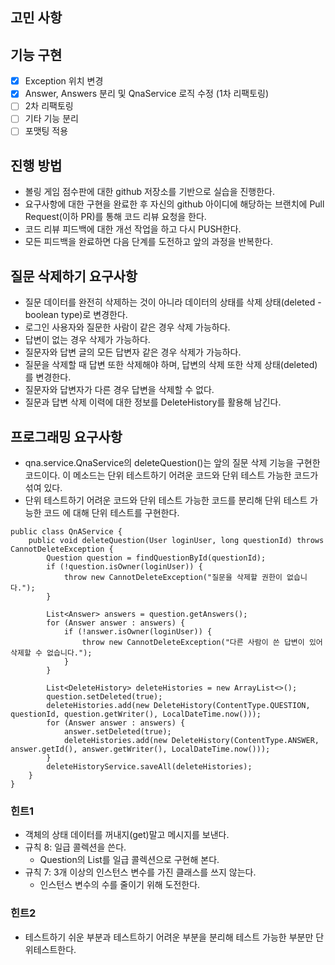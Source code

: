 ## 고민 사항

## 기능 구현
* [X] Exception 위치 변경
* [X] Answer, Answers 분리 및 QnaService 로직 수정 (1차 리팩토링)
* [ ] 2차 리팩토링
* [ ] 기타 기능 분리
* [ ] 포맷팅 적용

## 진행 방법
* 볼링 게임 점수판에 대한 github 저장소를 기반으로 실습을 진행한다.
* 요구사항에 대한 구현을 완료한 후 자신의 github 아이디에 해당하는 브랜치에 Pull Request(이하 PR)를 통해 코드 리뷰 요청을 한다.
* 코드 리뷰 피드백에 대한 개선 작업을 하고 다시 PUSH한다.
* 모든 피드백을 완료하면 다음 단계를 도전하고 앞의 과정을 반복한다.

## 질문 삭제하기 요구사항
* 질문 데이터를 완전히 삭제하는 것이 아니라 데이터의 상태를 삭제 상태(deleted - boolean type)로 변경한다.
* 로그인 사용자와 질문한 사람이 같은 경우 삭제 가능하다.
* 답변이 없는 경우 삭제가 가능하다.
* 질문자와 답변 글의 모든 답변자 같은 경우 삭제가 가능하다.
* 질문을 삭제할 때 답변 또한 삭제해야 하며, 답변의 삭제 또한 삭제 상태(deleted)를 변경한다.
* 질문자와 답변자가 다른 경우 답변을 삭제할 수 없다.
* 질문과 답변 삭제 이력에 대한 정보를 DeleteHistory를 활용해 남긴다.

## 프로그래밍 요구사항
* qna.service.QnaService의 deleteQuestion()는 앞의 질문 삭제 기능을 구현한 코드이다. 이 메소드는 단위 테스트하기 어려운 코드와 단위 테스트 가능한 코드가 섞여 있다.
* 단위 테스트하기 어려운 코드와 단위 테스트 가능한 코드를 분리해 단위 테스트 가능한 코드 에 대해 단위 테스트를 구현한다.
```
public class QnAService {
    public void deleteQuestion(User loginUser, long questionId) throws CannotDeleteException {
        Question question = findQuestionById(questionId);
        if (!question.isOwner(loginUser)) {
            throw new CannotDeleteException("질문을 삭제할 권한이 없습니다.");
        }

        List<Answer> answers = question.getAnswers();
        for (Answer answer : answers) {
            if (!answer.isOwner(loginUser)) {
                throw new CannotDeleteException("다른 사람이 쓴 답변이 있어 삭제할 수 없습니다.");
            }
        }

        List<DeleteHistory> deleteHistories = new ArrayList<>();
        question.setDeleted(true);
        deleteHistories.add(new DeleteHistory(ContentType.QUESTION, questionId, question.getWriter(), LocalDateTime.now()));
        for (Answer answer : answers) {
            answer.setDeleted(true);
            deleteHistories.add(new DeleteHistory(ContentType.ANSWER, answer.getId(), answer.getWriter(), LocalDateTime.now()));
        }
        deleteHistoryService.saveAll(deleteHistories);
    }
}
```
### 힌트1
* 객체의 상태 데이터를 꺼내지(get)말고 메시지를 보낸다.
* 규칙 8: 일급 콜렉션을 쓴다.
    * Question의 List를 일급 콜렉션으로 구현해 본다.
* 규칙 7: 3개 이상의 인스턴스 변수를 가진 클래스를 쓰지 않는다.
    * 인스턴스 변수의 수를 줄이기 위해 도전한다.
### 힌트2
* 테스트하기 쉬운 부분과 테스트하기 어려운 부분을 분리해 테스트 가능한 부분만 단위테스트한다.